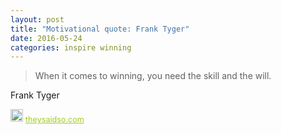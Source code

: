 ```yaml
---
layout: post
title: "Motivational quote: Frank Tyger"
date: 2016-05-24
categories: inspire winning
---
```

> When it comes to winning, you need the skill and the will.

Frank Tyger

<span style="z-index:50;font-size:0.9em;"><img src="https://theysaidso.com/branding/theysaidso.png" height="20" width="20" alt="theysaidso.com"/><a href="https://theysaidso.com" title="Powered by quotes from theysaidso.com" style="color: #9fcc25; margin-left: 4px; vertical-align: middle;">theysaidso.com</a></span>
